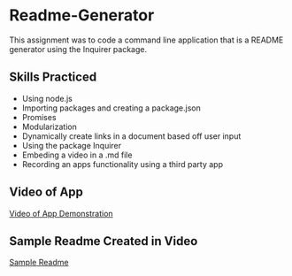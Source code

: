 # Readme-Generator

This assignment was to code a command line application that is a README generator using the Inquirer package.

## Skills Practiced

- Using node.js
- Importing packages and creating a package.json
- Promises
- Modularization
- Dynamically create links in a document based off user input
- Using the package Inquirer
- Embeding a video in a .md file
- Recording an apps functionality using a third party app

## Video of App

[Video of App Demonstration](https://drive.google.com/file/d/1YJKumfQTQZcgtb2uxRqKNHm7yX_WnQev/view)

## Sample Readme Created in Video

[Sample Readme](Sample-README.md)
